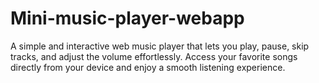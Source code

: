 # Mini-music-player-webapp
A simple and interactive web music player that lets you play, pause, skip tracks, and adjust the volume effortlessly. Access your favorite songs directly from your device and enjoy a smooth listening experience.
